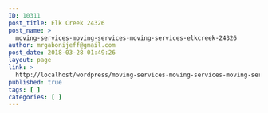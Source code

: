 ```yaml
---
ID: 10311
post_title: Elk Creek 24326
post_name: >
  moving-services-moving-services-moving-services-elkcreek-24326
author: mrgabonijeff@gmail.com
post_date: 2018-03-28 01:49:26
layout: page
link: >
  http://localhost/wordpress/moving-services-moving-services-moving-services-elkcreek-24326/
published: true
tags: [ ]
categories: [ ]
---
```

